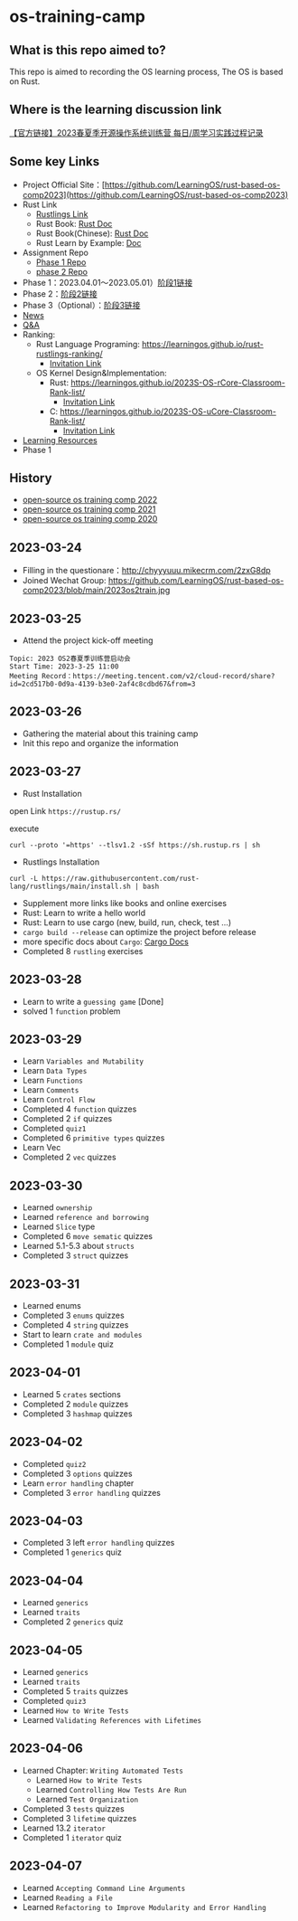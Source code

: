 # os-training-camp

## What is this repo aimed to?
This repo is aimed to recording the OS learning process, The OS is based on Rust.

## Where is the learning discussion link

[【官方链接】2023春夏季开源操作系统训练营 每日/周学习实践过程记录](https://github.com/LearningOS/rust-based-os-comp2023/discussions/170)

## Some key Links

* Project Official Site：[https://github.com/LearningOS/rust-based-os-comp2023](https://github.com/LearningOS/rust-based-os-comp2023)
* Rust Link
    * [Rustlings Link](https://github.com/LearningOS/rustlings-template)
    * Rust Book: [Rust Doc](https://doc.rust-lang.org/book/index.html)
    * Rust Book(Chinese): [Rust Doc](https://kaisery.github.io/trpl-zh-cn/title-page.html)
    * Rust Learn by Example: [Doc](https://doc.rust-lang.org/rust-by-example/index.html)
* Assignment Repo
    * [Phase 1 Repo](https://github.com/LearningOS/rust-rustlings-DavinZhang)
    * [phase 2 Repo](https://github.com/LearningOS/2023s-rcore-DavinZhang)
* Phase 1：2023.04.01～2023.05.01）[阶段1链接](https://github.com/LearningOS/rust-based-os-comp2023/blob/main/scheduling-1.md)
* Phase 2：[阶段2链接](https://github.com/LearningOS/rust-based-os-comp2023/blob/main/scheduling-2.md)
* Phase 3（Optional）：[阶段3链接](https://github.com/LearningOS/oscomp-kernel-training)
* [News](https://github.com/LearningOS/rust-based-os-comp2023/blob/main/news.md)
* [Q&A](https://github.com/LearningOS/rust-based-os-comp2023/blob/main/QA.md)
* Ranking:
    * Rust Language Programing: https://learningos.github.io/rust-rustlings-ranking/
        * [Invitation Link](https://classroom.github.com/a/H1iQ2GNX)
    * OS Kernel Design&Implementation: 
        * Rust: https://learningos.github.io/2023S-OS-rCore-Classroom-Rank-list/
            * [Invitation Link](https://classroom.github.com/a/AFBsVzHi)
        * C: https://learningos.github.io/2023S-OS-uCore-Classroom-Rank-list/
            * [Invitation Link](https://classroom.github.com/a/5vRW-e_W)
* [Learning Resources](https://github.com/LearningOS/rust-based-os-comp2023/blob/main/relatedinfo.md)
* Phase 1 

## History

*   [open-source os training comp 2022](https://github.com/LearningOS/rust-based-os-comp2023/tree/comp2022)
*   [open-source os training comp 2021](https://github.com/rcore-os/rCore/wiki/os-tutorial-summer-of-code-2021)
*   [open-source os training comp 2020](https://github.com/rcore-os/rCore/wiki/os-tutorial-summer-of-code-2020)

## 2023-03-24

* Filling in the questionare：http://chyyyuuu.mikecrm.com/2zxG8dp
* Joined Wechat Group: https://github.com/LearningOS/rust-based-os-comp2023/blob/main/2023os2train.jpg


## 2023-03-25

* Attend the project kick-off meeting

```
Topic: 2023 OS2春夏季训练营启动会
Start Time: 2023-3-25 11:00
Meeting Record：https://meeting.tencent.com/v2/cloud-record/share?id=2cd517b0-0d9a-4139-b3e0-2af4c8cdbd67&from=3
```

## 2023-03-26

* Gathering the material about this training camp
* Init this repo and organize the information

## 2023-03-27

* Rust Installation

open Link `https://rustup.rs/`

execute

```
curl --proto '=https' --tlsv1.2 -sSf https://sh.rustup.rs | sh
```

* Rustlings Installation

```
curl -L https://raw.githubusercontent.com/rust-lang/rustlings/main/install.sh | bash
```

* Supplement more links like books and online exercises
* Rust: Learn to write a hello world 
* Rust: Learn to use cargo (new, build, run, check, test ...)
* `cargo build --release` can optimize the project before release
* more specific docs about `Cargo`: [Cargo Docs](https://doc.rust-lang.org/cargo/index.html)
* Completed 8 `rustling` exercises

## 2023-03-28

* Learn to write a `guessing game` [Done]
* solved 1 `function` problem

## 2023-03-29

* Learn `Variables and Mutability`
* Learn `Data Types`
* Learn `Functions`
* Learn `Comments`
* Learn `Control Flow`
* Completed 4 `function` quizzes
* Completed 2 `if` quizzes
* Completed `quiz1`
* Completed 6 `primitive types` quizzes
* Learn Vec
* Completed 2 `vec` quizzes

## 2023-03-30

* Learned `ownership`
* Learned `reference and borrowing`
* Learned `Slice` type
* Completed 6 `move sematic` quizzes
* Learned 5.1-5.3 about `structs`
* Completed 3 `struct` quizzes


## 2023-03-31

* Learned enums
* Completed 3 `enums` quizzes
* Completed 4 `string` quizzes
* Start to learn `crate and modules`
* Completed 1 `module` quiz

## 2023-04-01

* Learned 5 `crates` sections
* Completed 2 `module` quizzes
* Completed 3 `hashmap` quizzes

## 2023-04-02

* Completed `quiz2`
* Completed 3 `options` quizzes
* Learn `error handling` chapter
* Completed 3 `error handling` quizzes

## 2023-04-03

* Completed 3 left `error handling` quizzes
* Completed 1 `generics` quiz

## 2023-04-04

* Learned `generics`
* Learned `traits`
* Completed 2 `generics` quiz

## 2023-04-05

* Learned `generics`
* Learned `traits`
* Completed 5 `traits` quizzes
* Completed `quiz3`
* Learned `How to Write Tests`
* Learned `Validating References with Lifetimes`

## 2023-04-06

* Learned Chapter: `Writing Automated Tests`
    * Learned `How to Write Tests`
    * Learned `Controlling How Tests Are Run`
    * Learned `Test Organization`
* Completed 3 `tests` quizzes
* Completed 3 `lifetime` quizzes
* Learned 13.2 `iterator`
* Completed 1 `iterator` quiz

## 2023-04-07

* Learned `Accepting Command Line Arguments`
* Learned `Reading a File`
* Learned `Refactoring to Improve Modularity and Error Handling`